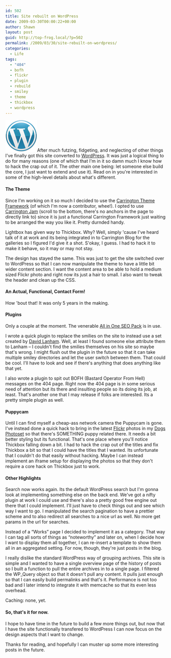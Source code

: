 ```yaml
---
id: 502
title: Site rebuilt on WordPress
date: 2009-03-30T00:00:22+00:00
author: Shawn
layout: post
guid: http://top-frog.local/?p=502
permalink: /2009/03/30/site-rebuilt-on-wordpress/
categories:
  - Life
tags:
  - "404"
  - bofh
  - flickr
  - plugin
  - rebuild
  - smiley
  - theme
  - thickbox
  - wordpress
---
```

<img src="/assets/blue-m.png" alt="blue-m" title="blue-m" width="100" height="100" />After much futzing, fidgeting, and neglecting of other things I've finally got this site converted to [WordPress](http://wordpress.org). It was just a logical thing to do for many reasons (one of which that I'm in it so damn much I know how to hack the crap out of it. The other main one being: let someone else build the core, I just want to extend and use it). Read on in you're interested in some of the high-level details about what's different.



#### The Theme

Since I'm working on it so much I decided to use the [Carrington Theme Framework](http://carringtontheme.com/) (of which I'm now a contributor, whee!). I opted to use [Carrington Jam](http://carringtontheme.com/themes/) (scroll to the bottom, there's no anchors in the page to directly link to) since it is just a functional Carrington Framework just waiting to be arranged the way you like it. Pretty durnded handy.

Lightbox has given way to Thickbox. Why? Well, simply 'cause I've heard talk of it at work and its being integrated in to Carrington Blog for the galleries so I figured I'd give it a shot. S'okay, I guess. I had to hack it to make it behave, so it may or may not stay.

The design has stayed the same. This was just to get the site switched over to WordPress so that I can now manipulate the theme to have a little bit wider content section. I want the content area to be able to hold a medium sized Flickr photo and right now its just a hair to small. I also want to tweak the header and clean up the CSS.

#### An Actual, Functional, Contact Form!

How 'bout that! It was only 5 years in the making.

#### Plugins

Only a couple at the moment. The venerable [All in One SEO Pack](http://wordpress.org/extend/plugins/all-in-one-seo-pack/) is in use. 

I wrote a quick plugin to replace the smilies on the site to instead use a set created by [David Lanham](http://dlanham.com/). Well, at least I found someone else attribute them to Lanham – I couldn't find the smilies themselves on his site so maybe that's wrong. I might flush out the plugin in the future so that it can take multiple smiley directories and let the user switch between them. That could be cool. I'll have to look and see if there's anything that does anything like that yet.

I also wrote a plugin to spit out BOFH (Bastard Operator From Hell) messages on the 404 page. Right now the 404 page is in some serious need of attention but its there and insulting people so its doing its job, at least. That's another one that I may release if folks are interested. Its a pretty simple plugin as well.

#### Puppycam

Until I can find myself a cheap-ass network camera the Puppycam is gone. I've instead done a quick hack to bring in the latest [Flickr](http://www.flickr.com/photos/tehgipster/) photos in my [Dogs Photoset](http://www.flickr.com/photos/tehgipster/sets/72157603367803058/) so that there's SOMETHING puppy related there. It needs a bit better styling but its functional. That's one place where you'll notice Thickbox falling down a bit. I had to hack the crap out of the titles and fix Thickbox a bit so that I could have the titles that I wanted. Its unfortunate that I couldn't do that easily without hacking. Maybe I can instead implement an iframe setup for displaying the photos so that they don't require a core hack on Thickbox just to work. 

#### Other Highlights

Search now works again. Its the default WordPress search but I'm gonna look at implementing something else on the back end. We've got a nifty plugin at work I could use and there's also a pretty good free engine out there that I could implement. I'll just have to check things out and see which way I want to go. I manipulated the search pagination to have a prettier scheme and to also redirect all searches to a nice url as well. No more get params in the url for searches.

Instead of a &#8220;Works&#8221; page I decided to implement it as a category. That way I can tag all sorts of things as &#8220;noteworthy&#8221; and later on, when I decide how I want to display them all together, I can re-insert a template to show them all in an aggregated setting. For now, though, they're just posts in the blog.

I really dislike the standard WordPress way of grouping archives. This site is simple and I wanted to have a single overview page of the history of posts so I built a function to pull the entire archives in to a single page. I filtered the WP_Query object so that it doesn't pull any content. It pulls just enough so that I can easily build permalinks and that's it. Performance is not too bad and I later intend to integrate it with memcache so that its even less overhead.

Caching: none, yet.

#### So, that's it for now.

I hope to have time in the future to build a few more things out, but now that I have the site functionally transfered to WordPress I can now focus on the design aspects that I want to change.

Thanks for reading, and hopefully I can muster up some more interesting posts in the future.